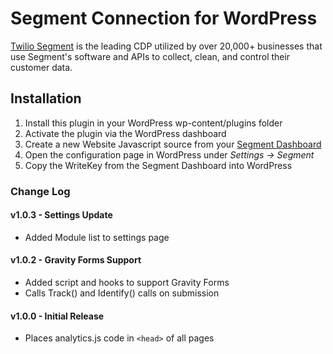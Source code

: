 # Segment Connection for WordPress

[Twilio Segment](https://www.segment.com) is the leading CDP utilized by over 20,000+ businesses that use Segment's software and APIs to collect, clean, and control their customer data.  

## Installation

1. Install this plugin in your WordPress wp-content/plugins folder
2. Activate the plugin via the WordPress dashboard
3. Create a new Website Javascript source from your [Segment Dashboard](https://app.segment.com) 
4. Open the configuration page in WordPress under  *Settings -> Segment*
5. Copy the WriteKey from the Segment Dashboard into WordPress 

### Change Log

#### v1.0.3 - Settings Update
- Added Module list to settings page

#### v1.0.2 - Gravity Forms Support
- Added script and hooks to support Gravity Forms
- Calls Track() and Identify() calls on submission

#### v1.0.0 - Initial Release
- Places analytics.js code in `<head>` of all pages
